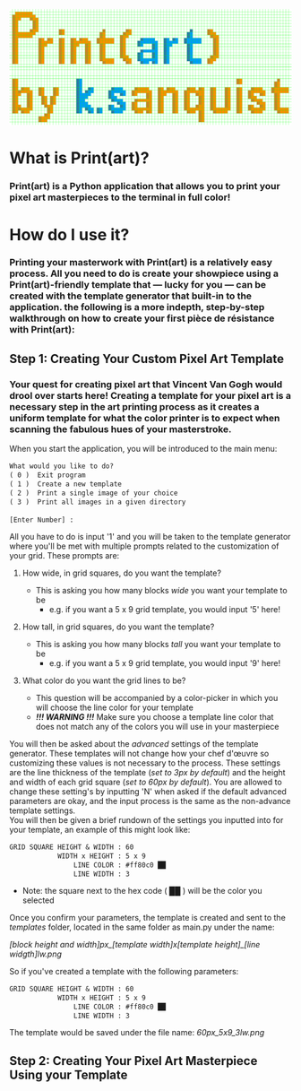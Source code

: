 ![Print(art) Title Image](images/print_art.png)

# What is Print(art)?
### Print(art) is a Python application that allows you to print your pixel art masterpieces to the terminal in full color!  

# How do I use it?
### Printing your masterwork with Print(art) is a relatively easy process. All you need to do is create your showpiece using a Print(art)-friendly template that — lucky for you — can be created with the template generator that built-in to the application. the following is a more indepth, step-by-step walkthrough on how to create your first pièce de résistance with Print(art):  

## Step 1: Creating Your Custom Pixel Art Template
### Your quest for creating pixel art that Vincent Van Gogh would drool over starts here! Creating a template for your pixel art is a necessary step in the art printing process as it creates a uniform template for what the color printer is to expect when scanning the fabulous hues of your masterstroke.  
  
When you start the application, you will be introduced to the main menu:
```
What would you like to do?
( 0 )  Exit program
( 1 )  Create a new template
( 2 )  Print a single image of your choice
( 3 )  Print all images in a given directory

[Enter Number] : 
```  

All you have to do is input '1' and you will be taken to the template generator where you'll be met with multiple prompts related to the customization of your grid. These prompts are:

1. How wide, in grid squares, do you want the template?
    * This is asking you how many blocks *wide* you want your template to be
        * e.g. if you want a 5 x 9 grid template, you would input '5' here!
          
2. How tall, in grid squares, do you want the template?
    * This is asking you how many blocks *tall* you want your template to be
        * e.g. if you want a 5 x 9 grid template, you would input '9' here!
          
3. What color do you want the grid lines to be?
    * This question will be accompanied by a color-picker in which you will choose the line color for your template
    * ***!!! WARNING !!!*** Make sure you choose a template line color that does not match any of the colors you will use in your masterpiece

You will then be asked about the *advanced* settings of the template generator. These templates will not change how your chef d'œuvre so customizing these values is not necessary to the process. These settings are the line thickness of the template (*set to 3px by default*) and the height and width of each grid square (*set to 60px by default*). You are allowed to change these setting's by inputting 'N' when asked if the default advanced parameters are okay, and the input process is the same as the non-advance template settings.    
You will then be given a brief rundown of the settings you inputted into for your template, an example of this might look like:
```
GRID SQUARE HEIGHT & WIDTH : 60
            WIDTH x HEIGHT : 5 x 9
                LINE COLOR : #ff80c0 ██
                LINE WIDTH : 3
```
* Note: the square next to the hex code ( ██ ) will be the color you selected
  
Once you confirm your parameters, the template is created and sent to the *templates* folder, located in the same folder as main.py under the name:  
  
*[block height and width]px_[template width]x[template height]_[line widgth]lw.png*   
  
So if you've created a template with the following parameters:  
```
GRID SQUARE HEIGHT & WIDTH : 60
            WIDTH x HEIGHT : 5 x 9
                LINE COLOR : #ff80c0 ██
                LINE WIDTH : 3
```
The template would be saved under the file name: *60px_5x9_3lw.png*

## Step 2: Creating Your Pixel Art Masterpiece Using your Template












